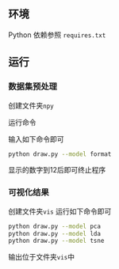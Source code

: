 ## 环境
Python 依赖参照 `requires.txt`



## 运行

### 数据集预处理

创建文件夹`npy`

运行命令

输入如下命令即可

```bash
python draw.py --model format
```
显示的数字到12后即可终止程序

### 可视化结果

创建文件夹`vis`
运行如下命令即可
```bash
python draw.py --model pca
python draw.py --model lda
python draw.py --model tsne
```

输出位于文件夹`vis`中
